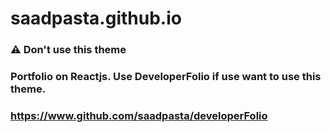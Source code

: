 # saadpasta.github.io

### ⚠ Don't use this theme
### Portfolio on Reactjs. Use DeveloperFolio if use want to use this theme. 
### https://www.github.com/saadpasta/developerFolio

